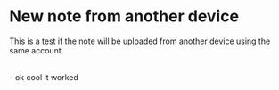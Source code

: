 # New note from another device

This is a test if the note will be uploaded from another device using the same account.<div><br></div><div>- ok cool it worked</div>